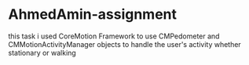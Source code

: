 # AhmedAmin-assignment

this task i used CoreMotion Framework to use CMPedometer and CMMotionActivityManager objects to handle the user's activity whether stationary or walking 

